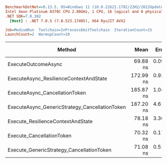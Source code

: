 ``` ini

BenchmarkDotNet=v0.13.5, OS=Windows 11 (10.0.22621.1702/22H2/2022Update/SunValley2), VM=Hyper-V
Intel Xeon Platinum 8370C CPU 2.80GHz, 1 CPU, 16 logical and 8 physical cores
.NET SDK=7.0.302
  [Host] : .NET 7.0.5 (7.0.523.17405), X64 RyuJIT AVX2

Job=MediumRun  Toolchain=InProcessEmitToolchain  IterationCount=15  
LaunchCount=2  WarmupCount=10  

```
|                                         Method |      Mean |    Error |   StdDev |    Median | Ratio | RatioSD | Allocated | Alloc Ratio |
|----------------------------------------------- |----------:|---------:|---------:|----------:|------:|--------:|----------:|------------:|
|                            ExecuteOutcomeAsync |  69.88 ns | 0.093 ns | 0.130 ns |  69.91 ns |  1.00 |    0.00 |         - |          NA |
|         ExecuteAsync_ResilienceContextAndState | 172.99 ns | 0.920 ns | 1.348 ns | 172.82 ns |  2.48 |    0.02 |         - |          NA |
|                 ExecuteAsync_CancellationToken | 185.87 ns | 1.043 ns | 1.496 ns | 186.11 ns |  2.66 |    0.02 |         - |          NA |
| ExecuteAsync_GenericStrategy_CancellationToken | 187.20 ns | 4.618 ns | 6.474 ns | 192.09 ns |  2.68 |    0.09 |         - |          NA |
|              Execute_ResilienceContextAndState |  78.18 ns | 3.369 ns | 4.612 ns |  76.87 ns |  1.12 |    0.07 |         - |          NA |
|                      Execute_CancellationToken |  70.32 ns | 0.175 ns | 0.240 ns |  70.40 ns |  1.01 |    0.00 |         - |          NA |
|      Execute_GenericStrategy_CancellationToken |  71.08 ns | 0.516 ns | 0.757 ns |  71.55 ns |  1.02 |    0.01 |         - |          NA |
